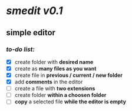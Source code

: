 # *smedit v0.1*
## **simple editor**

### **_to-do list:_**
- [x] create folder with **desired name**
- [x] create as **many files as you want**
- [x] create file in **previous / current / new folder**
- [x] add **comments** in the editor	
- [ ] create a file with **two extensions**
- [ ] create folder **within a choosen folder**
- [ ] **copy** a selected file **while the editor is empty**
